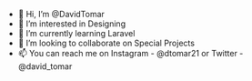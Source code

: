 - 👋 Hi, I’m @DavidTomar
- 👀 I’m interested in Designing
- 🌱 I’m currently learning Laravel
- 💞️ I’m looking to collaborate on Special Projects
- 📫 You can reach me on Instagram - @dtomar21 or Twitter - @david_tomar
